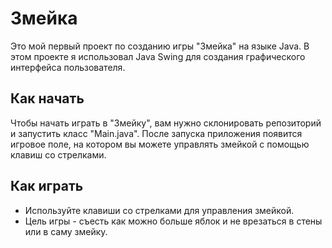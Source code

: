 # Змейка

Это мой первый проект по созданию игры "Змейка" на языке Java. В этом проекте я использовал Java Swing для создания графического интерфейса пользователя.

## Как начать

Чтобы начать играть в "Змейку", вам нужно склонировать репозиторий и запустить класс "Main.java". После запуска приложения появится игровое поле, на котором вы можете управлять змейкой с помощью клавиш со стрелками.

## Как играть

- Используйте клавиши со стрелками для управления змейкой.
- Цель игры - съесть как можно больше яблок и не врезаться в стены или в саму змейку.
